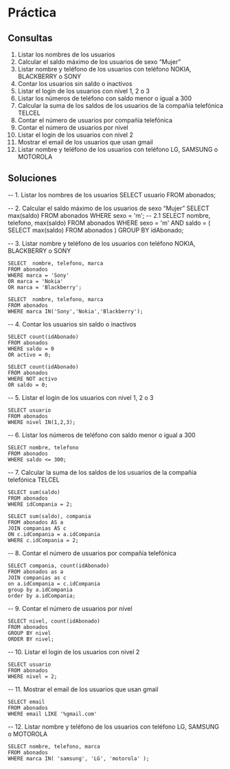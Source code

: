 # Práctica

## Consultas

1. Listar los nombres de los usuarios
2. Calcular el saldo máximo de los usuarios de sexo “Mujer”
3. Listar nombre y teléfono de los usuarios con teléfono NOKIA, BLACKBERRY o SONY
4. Contar los usuarios sin saldo o inactivos
5. Listar el login de los usuarios con nivel 1, 2 o 3
6. Listar los números de teléfono con saldo menor o igual a 300
7. Calcular la suma de los saldos de los usuarios de la compañia telefónica TELCEL
8. Contar el número de usuarios por compañía telefónica
9. Contar el número de usuarios por nivel
10. Listar el login de los usuarios con nivel 2
11. Mostrar el email de los usuarios que usan gmail
12. Listar nombre y teléfono de los usuarios con teléfono LG, SAMSUNG o MOTOROLA

## Soluciones
-- 1. Listar los nombres de los usuarios
    SELECT usuario FROM abonados;

-- 2. Calcular el saldo máximo de los usuarios de sexo “Mujer”
    SELECT max(saldo)
    FROM abonados
    WHERE sexo = 'm';
-- 2.1
    SELECT nombre, telefono, max(saldo)
    FROM abonados
    WHERE sexo = 'm'
    AND saldo = ( SELECT max(saldo) FROM abonados )
    GROUP BY idAbonado;

-- 3. Listar nombre y teléfono de los usuarios con teléfono NOKIA, BLACKBERRY o SONY

    SELECT  nombre, telefono, marca
    FROM abonados
    WHERE marca = 'Sony'
    OR marca = 'Nokia'
    OR marca = 'Blackberry';

    SELECT  nombre, telefono, marca
    FROM abonados
    WHERE marca IN('Sony','Nokia','Blackberry');

-- 4. Contar los usuarios sin saldo o inactivos

    SELECT count(idAbonado)
    FROM abonados
    WHERE saldo = 0
    OR activo = 0;

    SELECT count(idAbonado)
    FROM abonados
    WHERE NOT activo
    OR saldo = 0;

-- 5. Listar el login de los usuarios con nivel 1, 2 o 3

    SELECT usuario
    FROM abonados
    WHERE nivel IN(1,2,3);

-- 6. Listar los números de teléfono con saldo menor o igual a 300

    SELECT nombre, telefono
    FROM abonados
    WHERE saldo <= 300;

-- 7. Calcular la suma de los saldos de los usuarios de la compañia telefónica TELCEL

    SELECT sum(saldo)
    FROM abonados
    WHERE idCompania = 2;

    SELECT sum(saldo), compania
    FROM abonados AS a
    JOIN companias AS c
    ON c.idCompania = a.idCompania
    WHERE c.idCompania = 2;

-- 8. Contar el número de usuarios por compañía telefónica

    SELECT compania, count(idAbonado)
    FROM abonados as a
    JOIN companias as c
    on a.idCompania = c.idCompania
    group by a.idCompania
    order by a.idCompania;

-- 9. Contar el número de usuarios por nivel

    SELECT nivel, count(idAbonado)
    FROM abonados
    GROUP BY nivel
    ORDER BY nivel;

-- 10. Listar el login de los usuarios con nivel 2

    SELECT usuario
    FROM abonados
    WHERE nivel = 2;

-- 11. Mostrar el email de los usuarios que usan gmail

    SELECT email
    FROM abonados
    WHERE email LIKE '%gmail.com'

-- 12. Listar nombre y teléfono de los usuarios con teléfono LG, SAMSUNG o MOTOROLA

    SELECT nombre, telefono, marca
    FROM abonados
    WHERE marca IN( 'samsung', 'LG', 'motorola' );

